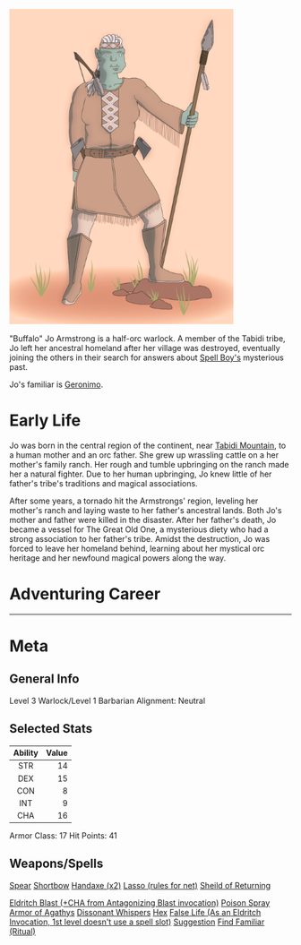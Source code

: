 <!-- TITLE: "Buffalo" Jo Armstrong -->
![Buffalojoarmstrong](/uploads/buffalojoarmstrong.png "Buffalojoarmstrong")

"Buffalo" Jo Armstrong is a half-orc warlock. A member of the Tabidi tribe, Jo left her ancestral homeland after her village was destroyed, eventually joining the others in their search for answers about [Spell Boy's](http://spellboyorig.in/spellboy) mysterious past.

Jo's familiar is [Geronimo](http://spellboyorig.in/geronimo).

# Early Life
Jo was born in the central region of the continent, near [Tabidi Mountain](http://spellboyorig.in/tabidi-mountian), to a human mother and an orc father. She grew up wrassling cattle on a her mother's family ranch. Her rough and tumble upbringing on the ranch made her a natural fighter. Due to her human upbringing, Jo knew little of her father's tribe's traditions and magical associations.

After some years, a tornado hit the Armstrongs' region, leveling her mother's ranch and laying waste to her father's ancestral lands. Both Jo's mother and father were killed in the disaster. After her father's death, Jo became a vessel for The Great Old One, a mysterious diety who had a strong association to her father's tribe. Amidst the destruction, Jo was forced to leave her homeland behind, learning about her mystical orc heritage and her newfound magical powers along the way.

# Adventuring Career

-----
# Meta
## General Info
Level 3 Warlock/Level 1 Barbarian
Alignment: Neutral

## Selected Stats
| Ability | Value |
|:-------:|-------:|
| STR    |        14|
| DEX   |        15|
| CON  |          8|
| INT    |          9|
| CHA  |        16|

Armor Class: 17
Hit Points: 41

## Weapons/Spells
[Spear](https://roll20.net/compendium/dnd5e/Spear#h-Spear)
[Shortbow](https://roll20.net/compendium/dnd5e/Shortbow#h-Shortbow)
[Handaxe (x2)](https://roll20.net/compendium/dnd5e/Handaxe#h-Handaxe)
[Lasso (rules for net)](https://roll20.net/compendium/dnd5e/Net#content)
[Sheild of Returning](https://www.dandwiki.com/wiki/Shield_of_Returning_(5e_Equipment))

[Eldritch Blast (+CHA from Antagonizing Blast invocation)](https://roll20.net/compendium/dnd5e/Eldritch%20Blast#h-Eldritch%20Blast)
[Poison Spray](https://roll20.net/compendium/dnd5e/Poison%20Spray#h-Poison%20Spray)
[Armor of Agathys](http://engl393-dnd5th.wikia.com/wiki/Armor_of_Agathys)
[Dissonant Whispers](http://engl393-dnd5th.wikia.com/wiki/Dissonant_Whispers)
[Hex](http://engl393-dnd5th.wikia.com/wiki/Hex)
[False Life (As an Eldritch Invocation, 1st level doesn't use a spell slot)](https://roll20.net/compendium/dnd5e/False%20Life#h-False%20Life)
[Suggestion](https://roll20.net/compendium/dnd5e/Suggestion#h-Suggestion)
[Find Familiar (Ritual)](https://roll20.net/compendium/dnd5e/Find%20Familiar#h-Find%20Familiar)